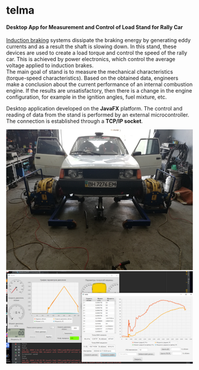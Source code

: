 # telma
#### Desktop App for Measurement and Control of Load Stand for Rally Car

[Induction braking][telma] systems dissipate the braking energy by generating eddy currents and as a result the shaft is slowing down. In this stand, these devices are used to create a load torque  and control the speed of the rally car. This is achieved by power electronics, which control the average voltage applied to induction brakes.  
The main goal of stand is to measure the mechanical characteristics (torque-speed characteristics). Based on the obtained data, engineers make a conclusion about the current performance of an internal combustion engine. If the results are unsatisfactory, then there is a change in the engine configuration, for example in the ignition angles, fuel mixture, etc.

Desktop application developed on the **JavaFX** platform. The control and reading of data from the stand is performed by an external microcontroller. The connection is established through a **TCP/IP socket**.

[telma]: <https://www.telma.com/produits/fonctionnement>

![Front view of the car](images/tavria.png)
![GUI](images/gui.png)